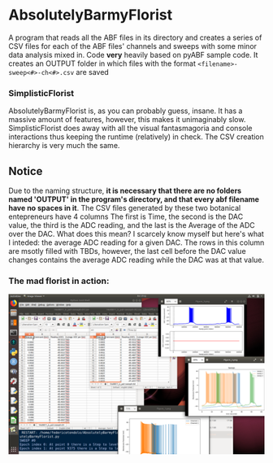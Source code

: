 # AbsolutelyBarmyFlorist
A program that reads all the ABF files in its directory and creates a series of CSV files for each of the ABF files' channels and sweeps with some minor data analysis mixed in. Code **very** heavily based on pyABF sample code. It creates an OUTPUT folder in which files with the format  `<filename>-sweep<#>-ch<#>.csv` are saved
<br>
### SimplisticFlorist
AbsolutelyBarmyFlorist is, as you can probably guess, insane.  It has a massive amount of features, however, this makes it unimaginably slow.  SimplisticFlorist does away with all the visual fantasmagoria and console interactions thus keeping the runtime (relatively) in check.  The CSV creation hierarchy is very much the same.

## Notice
Due to the naming structure, __it is necessary that there are no folders named 'OUTPUT' in the program's directory, and that every abf filename have no spaces in it__.  The CSV files generated by these two botanical entepreneurs have 4 columns The first is Time, the second is the DAC value, the third is the ADC reading, and the last is the Average of the ADC over the DAC.  What does this mean?  I scarcely know myself but here's what I inteded: the average ADC reading for a given DAC.  The rows in this column are msotly filled with TBDs, however, the last cell before the DAC value changes contains the average ADC reading while the DAC was at that value.

### The mad florist in action:
![alt text](https://raw.githubusercontent.com/ftondolo/AbsolutelyBarmyFlorist/master/image.png)
